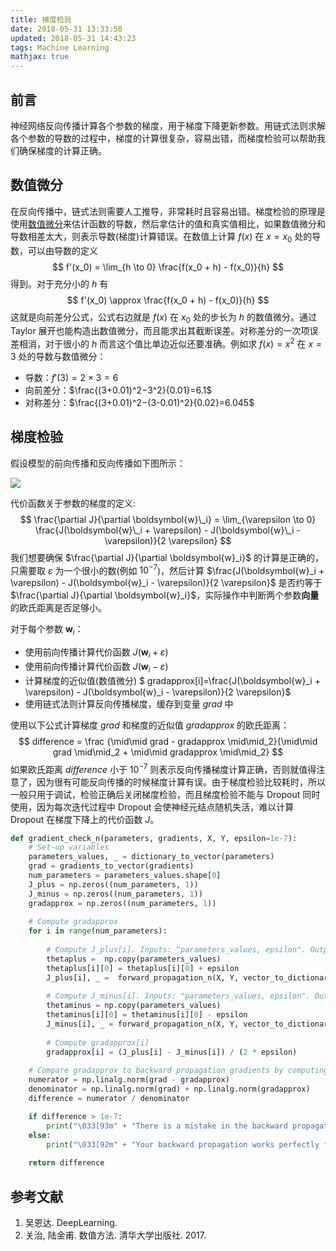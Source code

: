 ```yaml
---
title: 梯度检验
date: 2018-05-31 13:33:50
updated: 2018-05-31 14:43:23
tags: Machine Learning
mathjax: true
---
```


## 前言

神经网络反向传播计算各个参数的梯度，用于梯度下降更新参数。用链式法则求解各个参数的导数的过程中，梯度的计算很复杂，容易出错，而梯度检验可以帮助我们确保梯度的计算正确。

<!-- more -->

## 数值微分

在反向传播中，链式法则需要人工推导，非常耗时且容易出错。梯度检验的原理是使用[数值微分](https://zh.wikipedia.org/zh/%E6%95%B8%E5%80%BC%E5%BE%AE%E5%88%86)来估计函数的导数，然后拿估计的值和真实值相比，如果数值微分和导数相差太大，则表示导数(梯度)计算错误。在数值上计算 $f(x)$ 在 $x=x_0$ 处的导数，可以由导数的定义
$$
f'(x_0) = \lim_{h \to 0} \frac{f(x_0 + h) - f(x_0)}{h}
$$
得到。对于充分小的 $h$ 有
$$
f'(x_0) \approx \frac{f(x_0 + h) - f(x_0)}{h}
$$
这就是向前差分公式，公式右边就是 $f(x)$ 在 $x_0$ 处的步长为 $h$ 的数值微分。通过 Taylor 展开也能构造出数值微分，而且能求出其截断误差。对称差分的一次项误差相消，对于很小的 $h$ 而言这个值比单边近似还要准确。例如求 $f(x)=x^2$ 在 $x=3$ 处的导数与数值微分：

* 导数：$f'(3)=2\times 3=6$
* 向前差分：$\frac{(3+0.01)^2−3^2}{0.01}=6.1$
* 对称差分：$\frac{(3+0.01)^2−(3-0.01)^2}{0.02}=6.045$

## 梯度检验

假设模型的前向传播和反向传播如下图所示：

![](https://s1.ax2x.com/2018/05/31/7uKNE.png)

代价函数关于参数的梯度的定义:
$$
\frac{\partial J}{\partial \boldsymbol{w}\_i} = \lim_{\varepsilon \to 0} \frac{J(\boldsymbol{w}\_i + \varepsilon) - J(\boldsymbol{w}\_i - \varepsilon)}{2 \varepsilon}
$$
我们想要确保 $\frac{\partial J}{\partial \boldsymbol{w}_i}$ 的计算是正确的，只需要取 $\varepsilon$ 为一个很小的数(例如 $10^{-7}$)，然后计算 $\frac{J(\boldsymbol{w}_i + \varepsilon) - J(\boldsymbol{w}_i - \varepsilon)}{2 \varepsilon}$ 是否约等于 $\frac{\partial J}{\partial \boldsymbol{w}_i}$，实际操作中判断两个参数**向量**的欧氏距离是否足够小。

对于每个参数 $\boldsymbol{w}_i$：

* 使用前向传播计算代价函数 $J(\boldsymbol{w}_i + \varepsilon)$
* 使用前向传播计算代价函数 $J(\boldsymbol{w}_i - \varepsilon)$
* 计算梯度的近似值(数值微分) $ gradapprox[i]=\frac{J(\boldsymbol{w}_i + \varepsilon) - J(\boldsymbol{w}_i - \varepsilon)}{2 \varepsilon}$
* 使用链式法则计算反向传播梯度，缓存到变量 $grad$ 中

使用以下公式计算梯度 $grad$ 和梯度的近似值 $gradapprox$ 的欧氏距离：
$$
difference = \frac {\mid\mid grad - gradapprox \mid\mid_2}{\mid\mid grad \mid\mid_2 + \mid\mid gradapprox \mid\mid_2}
$$
如果欧氏距离 $difference$ 小于 $10^{-7}$ 则表示反向传播梯度计算正确，否则就值得注意了，因为很有可能反向传播的时候梯度计算有误。由于梯度检验比较耗时，所以一般只用于调试，检验正确后关闭梯度检验，而且梯度检验不能与 Dropout 同时使用，因为每次迭代过程中 Dropout 会使神经元结点随机失活，难以计算 Dropout 在梯度下降上的代价函数 $J$。

``` python
def gradient_check_n(parameters, gradients, X, Y, epsilon=1e-7):
    # Set-up variables
    parameters_values, _ = dictionary_to_vector(parameters)
    grad = gradients_to_vector(gradients)
    num_parameters = parameters_values.shape[0]
    J_plus = np.zeros((num_parameters, 1))
    J_minus = np.zeros((num_parameters, 1))
    gradapprox = np.zeros((num_parameters, 1))
    
    # Compute gradapprox
    for i in range(num_parameters):
        
        # Compute J_plus[i]. Inputs: "parameters_values, epsilon". Output = "J_plus[i]".
        thetaplus =  np.copy(parameters_values)                                       # Step 1
        thetaplus[i][0] = thetaplus[i][0] + epsilon                                   # Step 2
        J_plus[i], _ =  forward_propagation_n(X, Y, vector_to_dictionary(thetaplus))  # Step 3
        
        # Compute J_minus[i]. Inputs: "parameters_values, epsilon". Output = "J_minus[i]".
        thetaminus = np.copy(parameters_values)                                       # Step 1
        thetaminus[i][0] = thetaminus[i][0] - epsilon                                 # Step 2        
        J_minus[i], _ = forward_propagation_n(X, Y, vector_to_dictionary(thetaminus)) # Step 3
        
        # Compute gradapprox[i]
        gradapprox[i] = (J_plus[i] - J_minus[i]) / (2 * epsilon)
    
    # Compare gradapprox to backward propagation gradients by computing difference.
    numerator = np.linalg.norm(grad - gradapprox)                                     # Step 1'
    denominator = np.linalg.norm(grad) + np.linalg.norm(gradapprox)                   # Step 2'
    difference = numerator / denominator                                              # Step 3'

    if difference > 1e-7:
        print("\033[93m" + "There is a mistake in the backward propagation! difference = " + str(difference) + "\033[0m")
    else:
        print("\033[92m" + "Your backward propagation works perfectly fine! difference = " + str(difference) + "\033[0m")
    
    return difference
```

## 参考文献

1. 吴恩达. DeepLearning. 
2. 关治, 陆金甫. 数值方法. 清华大学出版社. 2017.